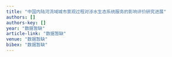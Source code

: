```yaml
---
title: "中国内陆河流域城市景观过程对涉水生态系统服务的影响评价研究进展"
authors: []
authors-key: []
year: "数据暂缺"
article-link: "数据暂缺"
venue: "数据暂缺"
bibex: "数据暂缺"
---
```

